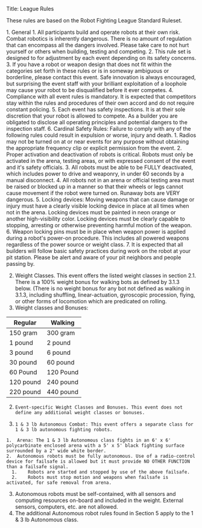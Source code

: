 Title: League Rules

These rules are based on the Robot Fighting League Standard Ruleset.

<div class="rules" markdown="1">
1.    General
    1.	All participants build and operate robots at their own risk. Combat robotics is inherently dangerous. There is no amount of regulation that can encompass all the dangers involved. Please take care to not hurt yourself or others when building, testing and competing. 
    2.	This rule set is designed to for adjustment by each event depending on its safety concerns. 
    3.	If you have a robot or weapon design that does not fit within the categories set forth in these rules or is in someway ambiguous or borderline, please contact this event. Safe innovation is always encouraged, but surprising the event staff with your brilliant exploitation of a loophole may cause your robot to be disqualified before it ever competes. 
    4.	Compliance with all event rules is mandatory. It is expected that competitors stay within the rules and procedures of their own accord and do not require constant policing. 
    5.	Each event has safety inspections. It is at their sole discretion that your robot is allowed to compete. As a builder you are obligated to disclose all operating principles and potential dangers to the inspection staff. 
    6.	Cardinal Safety Rules: Failure to comply with any of the following rules could result in expulsion or worse, injury and death. 
     1.	Radios may not be turned on at or near events for any purpose without obtaining the appropriate frequency clip or explicit permission from the event. 
     2.	Proper activation and deactivation of robots is critical. Robots must only be activated in the arena, testing areas, or with expressed consent of the event and it's safety officials. 
     3.	All robots must be able to be FULLY deactivated, which includes power to drive and weaponry, in under 60 seconds by a manual disconnect.
     4.	All robots not in an arena or official testing area must be raised or blocked up in a manner so that their wheels or legs cannot cause movement if the robot were turned on. Runaway bots are VERY dangerous. 
     5.	Locking devices: Moving weapons that can cause damage or injury must have a clearly visible locking device in place at all times when not in the arena. Locking devices must be painted in neon orange or another high-visibility color. Locking devices must be clearly capable to stopping, arresting or otherwise preventing harmful motion of the weapon.
     6.	Weapon locking pins must be in place when weapon power is applied during a robot's power-on procedure. This includes all powered weapons regardless of the power source or weight class. 
     7.	It is expected that all builders will follow basic safety practices during work on the robot at your pit station. Please be alert and aware of your pit neighbors and people passing by.


2. Weight Classes. This event offers the listed weight classes in section 2.1. There is a 100% weight bonus for walking bots as defined by 3.1.3 below. (There is no weight bonus for any bot not defined as walking in 3.1.3, including shuffling, linear-actuation, gyroscopic procession, flying, or other forms of locomotion which are predicated on rolling. 
  1.  Weight classes and Bonuses:

Regular	| Walking
--------|--------
150 gram | 300 gram
1 pound | 2 pound
3 pound	| 6 pound
30 pound | 60 pound
60 Pound | 120 Pound
120 pound | 240 pound
220 pound | 440 pound


  2.	 Event-specific Weight Classes and Bonuses. This event does not define any additional weight classes or bonuses.
  3.	 1 & 3 lb Autonomous Combat: This event offers a separate class for 1 & 3 lb autonomous fighting robots.
    1.	Arena: The 1 & 3 lb Autonomous class fights in an 6' x 6' polycarbinate enclosed arena with a 5' x 5' black fighting surface surrounded by a 2" wide white border.
    2.	Autonomous robots must be fully autonomous. Use of a radio-control device for failsafe is allowed but it must provide NO OTHER FUNCTION than a failsafe signal.
      1.	Robots are started and stopped by use of the above failsafe.
      2.	Robots must stop motion and weapons when failsafe is activated, for safe removal from arena.
   3.	Autonomous robots must be self-contained, with all sensors and computing resources on-board and included in the weight. External sensors, computers, etc. are not allowed.
   4.	The additional Autonomous robot rules found in Section 5 apply to the 1 & 3 lb Autonomous class.

</div>
